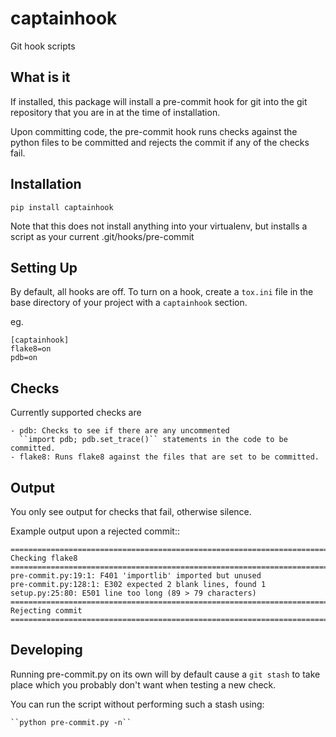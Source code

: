 captainhook
===========

Git hook scripts

What is it
----------

If installed, this package will install a pre-commit hook for git into the
git repository that you are in at the time of installation.

Upon committing code, the pre-commit hook runs checks against the python files
to be committed and rejects the commit if any of the checks fail.


Installation
------------

``pip install captainhook``

Note that this does not install anything into your virtualenv, but installs
a script as your current .git/hooks/pre-commit

Setting Up
----------

By default, all hooks are off. To turn on a hook, create a ``tox.ini`` file
in the base directory of your project with a ``captainhook`` section.

eg.

```
[captainhook]
flake8=on
pdb=on
```


Checks
------

Currently supported checks are

    - pdb: Checks to see if there are any uncommented
      ``import pdb; pdb.set_trace()`` statements in the code to be committed.
    - flake8: Runs flake8 against the files that are set to be committed.


Output
------

You only see output for checks that fail, otherwise silence.

Example output upon a rejected commit::
```
===============================================================================
Checking flake8
===============================================================================
pre-commit.py:19:1: F401 'importlib' imported but unused
pre-commit.py:128:1: E302 expected 2 blank lines, found 1
setup.py:25:80: E501 line too long (89 > 79 characters)
===============================================================================
Rejecting commit
===============================================================================
```


Developing
----------

Running pre-commit.py on its own will by default cause a ``git stash`` to take
place which you probably don't want when testing a new check.

You can run the script without performing such a stash using:

    ``python pre-commit.py -n``
